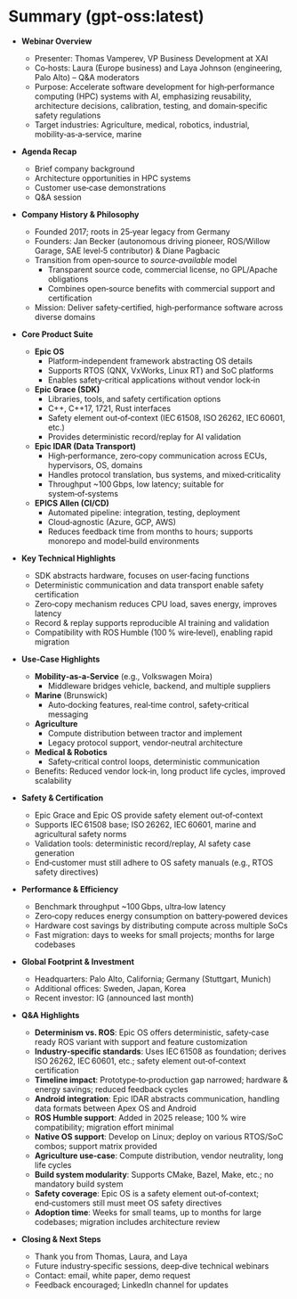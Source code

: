 # Summary (gpt-oss:latest)

- **Webinar Overview**
  - Presenter: Thomas Vamperev, VP Business Development at XAI
  - Co‑hosts: Laura (Europe business) and Laya Johnson (engineering, Palo Alto) – Q&A moderators
  - Purpose: Accelerate software development for high‑performance computing (HPC) systems with AI, emphasizing reusability, architecture decisions, calibration, testing, and domain‑specific safety regulations
  - Target industries: Agriculture, medical, robotics, industrial, mobility‑as‑a‑service, marine

- **Agenda Recap**
  - Brief company background
  - Architecture opportunities in HPC systems
  - Customer use‑case demonstrations
  - Q&A session

- **Company History & Philosophy**
  - Founded 2017; roots in 25‑year legacy from Germany
  - Founders: Jan Becker (autonomous driving pioneer, ROS/Willow Garage, SAE level‑5 contributor) & Diane Pagbacic
  - Transition from open‑source to *source‑available* model
    - Transparent source code, commercial license, no GPL/Apache obligations
    - Combines open‑source benefits with commercial support and certification
  - Mission: Deliver safety‑certified, high‑performance software across diverse domains

- **Core Product Suite**
  - **Epic OS**
    - Platform‑independent framework abstracting OS details
    - Supports RTOS (QNX, VxWorks, Linux RT) and SoC platforms
    - Enables safety‑critical applications without vendor lock‑in
  - **Epic Grace (SDK)**
    - Libraries, tools, and safety certification options
    - C++, C++17, 1721, Rust interfaces
    - Safety element out‑of‑context (IEC 61508, ISO 26262, IEC 60601, etc.)
    - Provides deterministic record/replay for AI validation
  - **Epic IDAR (Data Transport)**
    - High‑performance, zero‑copy communication across ECUs, hypervisors, OS, domains
    - Handles protocol translation, bus systems, and mixed‑criticality
    - Throughput ~100 Gbps, low latency; suitable for system‑of‑systems
  - **EPICS Allen (CI/CD)**
    - Automated pipeline: integration, testing, deployment
    - Cloud‑agnostic (Azure, GCP, AWS)
    - Reduces feedback time from months to hours; supports monorepo and model‑build environments

- **Key Technical Highlights**
  - SDK abstracts hardware, focuses on user‑facing functions
  - Deterministic communication and data transport enable safety certification
  - Zero‑copy mechanism reduces CPU load, saves energy, improves latency
  - Record & replay supports reproducible AI training and validation
  - Compatibility with ROS Humble (100 % wire‑level), enabling rapid migration

- **Use‑Case Highlights**
  - **Mobility‑as‑a‑Service** (e.g., Volkswagen Moira)
    - Middleware bridges vehicle, backend, and multiple suppliers
  - **Marine** (Brunswick)
    - Auto‑docking features, real‑time control, safety‑critical messaging
  - **Agriculture**
    - Compute distribution between tractor and implement
    - Legacy protocol support, vendor‑neutral architecture
  - **Medical & Robotics**
    - Safety‑critical control loops, deterministic communication
  - Benefits: Reduced vendor lock‑in, long product life cycles, improved scalability

- **Safety & Certification**
  - Epic Grace and Epic OS provide safety element out‑of‑context
  - Supports IEC 61508 base; ISO 26262, IEC 60601, marine and agricultural safety norms
  - Validation tools: deterministic record/replay, AI safety case generation
  - End‑customer must still adhere to OS safety manuals (e.g., RTOS safety directives)

- **Performance & Efficiency**
  - Benchmark throughput ~100 Gbps, ultra‑low latency
  - Zero‑copy reduces energy consumption on battery‑powered devices
  - Hardware cost savings by distributing compute across multiple SoCs
  - Fast migration: days to weeks for small projects; months for large codebases

- **Global Footprint & Investment**
  - Headquarters: Palo Alto, California; Germany (Stuttgart, Munich)
  - Additional offices: Sweden, Japan, Korea
  - Recent investor: IG (announced last month)

- **Q&A Highlights**
  - **Determinism vs. ROS**: Epic OS offers deterministic, safety‑case ready ROS variant with support and feature customization
  - **Industry‑specific standards**: Uses IEC 61508 as foundation; derives ISO 26262, IEC 60601, etc.; safety element out‑of‑context certification
  - **Timeline impact**: Prototype‑to‑production gap narrowed; hardware & energy savings; reduced feedback cycles
  - **Android integration**: Epic IDAR abstracts communication, handling data formats between Apex OS and Android
  - **ROS Humble support**: Added in 2025 release; 100 % wire compatibility; migration effort minimal
  - **Native OS support**: Develop on Linux; deploy on various RTOS/SoC combos; support matrix provided
  - **Agriculture use‑case**: Compute distribution, vendor neutrality, long life cycles
  - **Build system modularity**: Supports CMake, Bazel, Make, etc.; no mandatory build system
  - **Safety coverage**: Epic OS is a safety element out‑of‑context; end‑customers still must meet OS safety directives
  - **Adoption time**: Weeks for small teams, up to months for large codebases; migration includes architecture review

- **Closing & Next Steps**
  - Thank you from Thomas, Laura, and Laya
  - Future industry‑specific sessions, deep‑dive technical webinars
  - Contact: email, white paper, demo request
  - Feedback encouraged; LinkedIn channel for updates